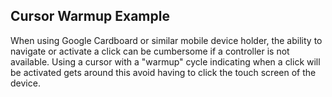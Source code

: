 ## Cursor Warmup Example
When using Google Cardboard or similar mobile device holder, the ability to navigate or activate a click can be cumbersome if a controller is not available.
Using a cursor with a "warmup" cycle indicating when a click will be activated gets around this avoid having to click the touch screen of the device.
